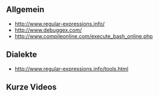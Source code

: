 Allgemein
---------

* http://www.regular-expressions.info/
* http://www.debuggex.com/
* http://www.compileonline.com/execute_bash_online.php

Dialekte
--------

* http://www.regular-expressions.info/tools.html

Kurze Videos
------------

